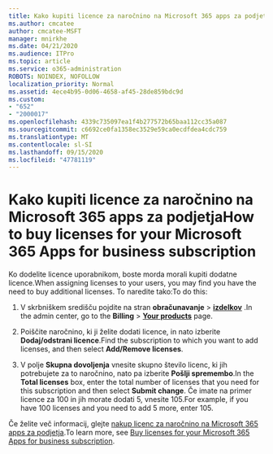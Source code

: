 ```yaml
---
title: Kako kupiti licence za naročnino na Microsoft 365 apps za podjetja
ms.author: cmcatee
author: cmcatee-MSFT
manager: mnirkhe
ms.date: 04/21/2020
ms.audience: ITPro
ms.topic: article
ms.service: o365-administration
ROBOTS: NOINDEX, NOFOLLOW
localization_priority: Normal
ms.assetid: 4ece4b95-0d06-4658-af45-28de859bdc9d
ms.custom:
- "652"
- "2000017"
ms.openlocfilehash: 4339c735097ea1f4b277572b65baa112cc35a087
ms.sourcegitcommit: c6692ce0fa1358ec3529e59ca0ecdfdea4cdc759
ms.translationtype: MT
ms.contentlocale: sl-SI
ms.lasthandoff: 09/15/2020
ms.locfileid: "47781119"
---
```

# <a name="how-to-buy-licenses-for-your-microsoft-365-apps-for-business-subscription"></a><span data-ttu-id="bcd8e-102">Kako kupiti licence za naročnino na Microsoft 365 apps za podjetja</span><span class="sxs-lookup"><span data-stu-id="bcd8e-102">How to buy licenses for your Microsoft 365 Apps for business subscription</span></span>

<span data-ttu-id="bcd8e-103">Ko dodelite licence uporabnikom, boste morda morali kupiti dodatne licence.</span><span class="sxs-lookup"><span data-stu-id="bcd8e-103">When assigning licenses to your users, you may find you have the need to buy additional licenses.</span></span> <span data-ttu-id="bcd8e-104">To naredite tako:</span><span class="sxs-lookup"><span data-stu-id="bcd8e-104">To do this:</span></span>
  
1. <span data-ttu-id="bcd8e-105">V skrbniškem središču pojdite na stran **obračunavanje** \> **[izdelkov](https://go.microsoft.com/fwlink/p/?linkid=842054)** .</span><span class="sxs-lookup"><span data-stu-id="bcd8e-105">In the admin center, go to the **Billing** \> **[Your products](https://go.microsoft.com/fwlink/p/?linkid=842054)** page.</span></span>

2. <span data-ttu-id="bcd8e-106">Poiščite naročnino, ki ji želite dodati licence, in nato izberite **Dodaj/odstrani licence**.</span><span class="sxs-lookup"><span data-stu-id="bcd8e-106">Find the subscription to which you want to add licenses, and then select **Add/Remove licenses**.</span></span>

3. <span data-ttu-id="bcd8e-107">V polje **Skupna dovoljenja** vnesite skupno število licenc, ki jih potrebujete za to naročnino, nato pa izberite **Pošlji spremembo**.</span><span class="sxs-lookup"><span data-stu-id="bcd8e-107">In the **Total licenses** box, enter the total number of licenses that you need for this subscription and then select **Submit change**.</span></span> <span data-ttu-id="bcd8e-108">Če imate na primer licence za 100 in jih morate dodati 5, vnesite 105.</span><span class="sxs-lookup"><span data-stu-id="bcd8e-108">For example, if you have 100 licenses and you need to add 5 more, enter 105.</span></span>

<span data-ttu-id="bcd8e-109">Če želite več informacij, glejte [nakup licenc za naročnino na Microsoft 365 apps za podjetja](https://docs.microsoft.com/microsoft-365/commerce/licenses/buy-licenses).</span><span class="sxs-lookup"><span data-stu-id="bcd8e-109">To learn more, see [Buy licenses for your Microsoft 365 Apps for business subscription](https://docs.microsoft.com/microsoft-365/commerce/licenses/buy-licenses).</span></span>